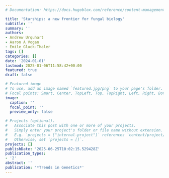 ```yaml
---
# Documentation: https://docs.hugoblox.com/reference/content-management/

title: 'Starships: a new frontier for fungal biology'
subtitle: ''
summary: ''
authors:
- Andrew Urquhart
- Aaron A Vogan
- Emile Gluck-Thaler
tags: []
categories: []
date: '2024-01-01'
lastmod: 2025-01-06T11:58:42+00:00
featured: true
draft: false

# Featured image
# To use, add an image named `featured.jpg/png` to your page's folder.
# Focal points: Smart, Center, TopLeft, Top, TopRight, Left, Right, BottomLeft, Bottom, BottomRight.
image:
  caption: ''
  focal_point: ''
  preview_only: false

# Projects (optional).
#   Associate this post with one or more of your projects.
#   Simply enter your project's folder or file name without extension.
#   E.g. `projects = ["internal-project"]` references `content/project/deep-learning/index.md`.
#   Otherwise, set `projects = []`.
projects: []
publishDate: '2025-06-25T10:02:15.529428Z'
publication_types:
- '2'
abstract: ''
publication: '*Trends in Genetics*'
---
```


